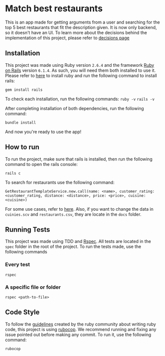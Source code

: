 # Match best restaurants

This is an app made for getting arguments from a user and searching for the top 5 best restaurants that fit the description given. It is now only backend, so it doesn't have an UI. To learn more about the decisions behind the implementation of this project, please refer to [decisions page](https://github.com/Joranhezon/match-restaurants/blob/main/DECISIONS.md)

## Installation

This project was made using Ruby version ```2.6.4``` and the framework [Ruby on Rails](https://rubyonrails.org/) version ```6.1.4```. As such, you will need them both installed to use it. Please refer to [here](https://www.ruby-lang.org/en/downloads/) to install ruby and run the following command to install rails:

```gem install rails```

To check each installation, run the following commands:
```ruby -v```
```rails -v```

After completing installation of both dependencies, run the following command:

```bundle install```

And now you're ready to use the app!

## How to run

To run the project, make sure that rails is installed, then run the following command to open the rails console:

```rails c```

To search for restaurants use the following command:

```GetRestaurantTemplateService.new.call(name: <name>, customer_rating: <customer_rating, distance: <distance>, price: <price>, cuisine: <cuisine>)```

For some use cases, refer to [here](https://github.com/Joranhezon/match-restaurants/blob/main/RUNNINGSEARCH.md). Also, if you want to change the data in ```cuinies.scv``` and ```restaurants.csv```, they are locate in the ```docs``` folder.


## Running Tests

This project was made using TDD and [Rspec](https://rspec.info/). All tests are located in the ```spec``` folder in the root of the project. To run the tests made, use the following commands

### Every test
```rspec```

### A specific file or folder
```rspec <path-to-file>```

## Code Style

To follow the [guidelines](https://rubystyle.guide/) created by the ruby community about writing ruby code, this project is using [rubocop](https://github.com/rubocop/rubocop). We recommend running and fixing any issue pointed out before making any commit. To run it, use the following command:

```rubocop```
